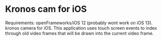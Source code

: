 # Kronos cam for iOS

Requirements: openFrameworks/iOS 12 (probably wont work on iOS 13).
kronos camera for iOS. This application uses touch screen events to index through old video frames that will be drawn into the current video frame. 



